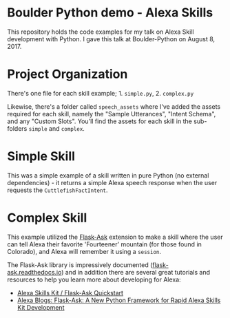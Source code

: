 Boulder Python demo - Alexa Skills
==================================

This repository holds the code examples for my talk on Alexa Skill development with Python. I gave this talk at Boulder-Python on
August 8, 2017.

# Project Organization

There's one file for each skill example; 1. `simple.py`, 2. `complex.py`

Likewise, there's a folder called `speech_assets` where I've added the assets required for each skill, namely the "Sample Utterances", "Intent Schema", and any "Custom Slots". You'll find the assets for each skill in the sub-folders `simple` and `complex`.

# Simple Skill

This was a simple example of a skill written in pure Python (no external dependencies) - it returns a simple Alexa speech response
when the user requests the `CuttlefishFactIntent`.

# Complex Skill

This example utilized the [Flask-Ask](https://github.com/johnwheeler/flask-ask) extension to make a skill where the user can tell
Alexa their favorite 'Fourteener' mountain (for those found in Colorado), and Alexa will remember it using a `session`.

The Flask-Ask library is impressively documented ([flask-ask.readthedocs.io](https://flask-ask.readthedocs.io/en/latest/)) and in addition there are several great tutorials and resources to help you learn more
about developing for Alexa:

 * [Alexa Skills Kit / Flask-Ask Quickstart ](https://alexatutorial.com/)
 * [Alexa Blogs: Flask-Ask: A New Python Framework for Rapid Alexa Skills Kit Development](https://developer.amazon.com/blogs/post/Tx14R0IYYGH3SKT/Flask-Ask-A-New-Python-Framework-for-Rapid-Alexa-Skills-Kit-Development)